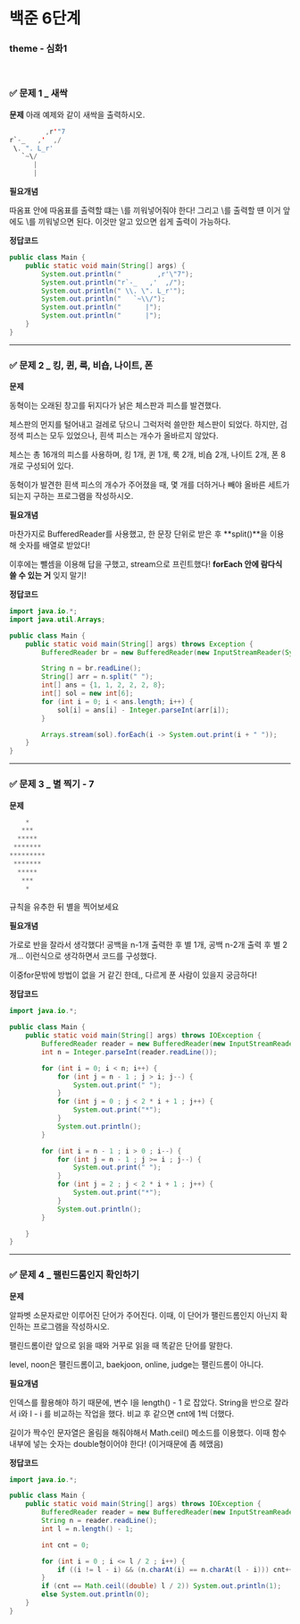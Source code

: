# 백준 6단계

### **theme** - 심화1

<br>

### ✅ 문제 1 \_ 새싹

**문제**
아래 예제와 같이 새싹을 출력하시오.

```java
         ,r'"7
r`-_   ,'  ,/
 \. ". L_r'
   `~\/
      |
      |
```

**필요개념**

따옴표 안에 따옴표를 출력할 떄는 \를 끼워넣어줘야 한다! 그리고 \를 출력할 떈 이거 앞에도 \를 끼워넣으면 된다. 이것만 알고 있으면 쉽게 출력이 가능하다.

**정답코드**

```java
public class Main {
    public static void main(String[] args) {
        System.out.println("         ,r'\"7");
        System.out.println("r`-_   ,'  ,/");
        System.out.println(" \\. \". L_r'");
        System.out.println("   `~\\/");
        System.out.println("      |");
        System.out.println("      |");
    }
}
```

---

### ✅ 문제 2 \_ 킹, 퀸, 룩, 비숍, 나이트, 폰

**문제**

동혁이는 오래된 창고를 뒤지다가 낡은 체스판과 피스를 발견했다.

체스판의 먼지를 털어내고 걸레로 닦으니 그럭저럭 쓸만한 체스판이 되었다. 하지만, 검정색 피스는 모두 있었으나, 흰색 피스는 개수가 올바르지 않았다.

체스는 총 16개의 피스를 사용하며, 킹 1개, 퀸 1개, 룩 2개, 비숍 2개, 나이트 2개, 폰 8개로 구성되어 있다.

동혁이가 발견한 흰색 피스의 개수가 주어졌을 때, 몇 개를 더하거나 빼야 올바른 세트가 되는지 구하는 프로그램을 작성하시오.

**필요개념**

마찬가지로 BufferedReader를 사용했고, 한 문장 단위로 받은 후 **split()**을 이용해 숫자를 배열로 받았다!

이후에는 뺄셈을 이용해 답을 구했고, stream으로 프린트했다! **forEach 안에 람다식 쓸 수 있는 거** 잊지 말기!

**정답코드**

```java
import java.io.*;
import java.util.Arrays;

public class Main {
    public static void main(String[] args) throws Exception {
        BufferedReader br = new BufferedReader(new InputStreamReader(System.in));

        String n = br.readLine();
        String[] arr = n.split(" ");
        int[] ans = {1, 1, 2, 2, 2, 8};
        int[] sol = new int[6];
        for (int i = 0; i < ans.length; i++) {
            sol[i] = ans[i] - Integer.parseInt(arr[i]);
        }

        Arrays.stream(sol).forEach(i -> System.out.print(i + " "));
    }
}
```

---

### ✅ 문제 3 \_ 별 찍기 - 7

**문제**

```java
    *
   ***
  *****
 *******
*********
 *******
  *****
   ***
    *
```

규칙을 유추한 뒤 별을 찍어보세요

**필요개념**

가로로 반을 잘라서 생각했다! 공백을 n-1개 출력한 후 별 1개, 공백 n-2개 출력 후 별 2개... 이런식으로 생각하면서 코드를 구성했다.

이중for문밖에 방법이 없을 거 같긴 한데,, 다르게 푼 사람이 있을지 궁금하다!

**정답코드**

```java
import java.io.*;

public class Main {
    public static void main(String[] args) throws IOException {
        BufferedReader reader = new BufferedReader(new InputStreamReader(System.in));
        int n = Integer.parseInt(reader.readLine());

        for (int i = 0; i < n; i++) {
            for (int j = n - 1 ; j > i; j--) {
                System.out.print(" ");
            }
            for (int j = 0 ; j < 2 * i + 1 ; j++) {
                System.out.print("*");
            }
            System.out.println();
        }

        for (int i = n - 1 ; i > 0 ; i--) {
            for (int j = n - 1 ; j >= i ; j--) {
                System.out.print(" ");
            }
            for (int j = 2 ; j < 2 * i + 1 ; j++) {
                System.out.print("*");
            }
            System.out.println();
        }

    }
}
```

---

### ✅ 문제 4 \_ 팰린드롬인지 확인하기

**문제**

알파벳 소문자로만 이루어진 단어가 주어진다. 이때, 이 단어가 팰린드롬인지 아닌지 확인하는 프로그램을 작성하시오.

팰린드롬이란 앞으로 읽을 때와 거꾸로 읽을 때 똑같은 단어를 말한다.

level, noon은 팰린드롬이고, baekjoon, online, judge는 팰린드롬이 아니다.

**필요개념**

인덱스를 활용해야 하기 때문에, 변수 l을 length() - 1 로 잡았다. String을 반으로 잘라서 i와 l - i 를 비교하는 작업을 했다. 비교 후 같으면 cnt에 1씩 더했다.

길이가 짝수인 문자열은 올림을 해줘야해서 Math.ceil() 메소드를 이용했다. 이때 함수 내부에 넣는 숫자는 double형이어야 한다! (이거때문에 좀 헤맸음)

**정답코드**

```java
import java.io.*;

public class Main {
    public static void main(String[] args) throws IOException {
        BufferedReader reader = new BufferedReader(new InputStreamReader(System.in));
        String n = reader.readLine();
        int l = n.length() - 1;

        int cnt = 0;

        for (int i = 0 ; i <= l / 2 ; i++) {
            if ((i != l - i) && (n.charAt(i) == n.charAt(l - i))) cnt++;
        }
        if (cnt == Math.ceil((double) l / 2)) System.out.println(1);
        else System.out.println(0);
    }
}

```
